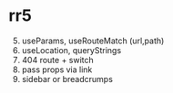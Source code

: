 # rr5

5. useParams, useRouteMatch (url,path)
12. useLocation, queryStrings
15. 404 route + switch
18. pass props via link
20. sidebar or breadcrumps